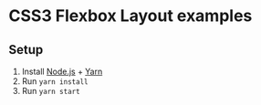 # CSS3 Flexbox Layout examples

## Setup

1. Install [Node.js](https://nodejs.org/en/) + [Yarn](https://yarnpkg.com/ru/docs/install)
2. Run `yarn install`
3. Run `yarn start`

